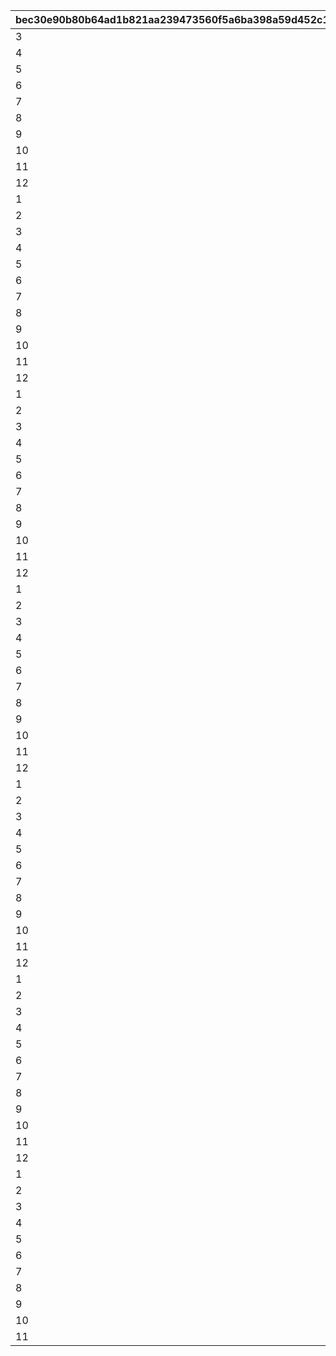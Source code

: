 |bec30e90b80b64ad1b821aa239473560f5a6ba398a59d452c1a7e2a9e4c14d77|aba667a956c4cbf226a1067811dd3ded80842e10420a52fce2e7f6b721d62223|f11c809bf76163464bdcc4ea4d91db822dcffb4087f91708f7a66ca89fedff34|687ba09430182968fa7beaf017c74dd2fec457e0e460748b400be6ed6dbc50c0|eeaf49e26604995caa18116131c5fe423b053d99d5a1513fdcb4b1084d5bba3b|d514386c59283e2586e237e7333338f89dd8d7bc8dce03903689d95df83a5b61|b131ecca08d7a7b7aeb6a678f9574536ecf4748250f97c0cb622114d4f21f547|81da84fa54678bc8c6842d72e54cc420049d89145df26b7c1bb57ca7520e3184|e6110b2cb7cf22d20690e43d60c1281ce1947ebd5684f34e8ff2ef9d3aaa8bdc|32ac4eed410ad10a4e547425dfcbae341d28c2033bc2439e5079fe4b52df9e0e|d276ef70f86ce13b7db04f313757bbb46d6701cfd9cbed98a437a5912c482782|7f60283fc600bc2cd521ed540a2c7f5aecf27d331908a79d54ebcb98363c1dfd|fbda3ee46c4c45d29f7110f4511c722ee4bf9145c5f95befdab395cc1af83d5f|
| --- | --- | --- | --- | --- | --- | --- | --- | --- | --- | --- | --- | --- |
|3|1|2018/04/20 4:59:59|bgm_M90|0|2018/03/21 5:00:00|1|2018/03/18 11:59:00|2018/03/19 11:59:00|1|1001|2|2018/03/14 12:00:00|
|4|1|2018/05/22 4:59:59|bgm_M97|1001|2018/04/20 5:00:00|1|2018/04/17 11:59:00|2018/04/18 11:59:00|2|1002|2|2018/04/13 12:00:00|
|5|1|2018/06/21 4:59:59|bgm_M104|1002|2018/05/22 5:00:00|1|2018/05/19 11:59:00|2018/05/20 11:59:00|1|1003|2|2018/05/15 12:00:00|
|6|1|2018/07/21 4:59:59|bgm_M115|1003|2018/06/21 5:00:00|1|2018/06/18 11:59:00|2018/06/19 11:59:00|2|1004|2|2018/06/14 12:00:00|
|7|1|2018/08/22 4:59:59|bgm_M119|1004|2018/07/21 5:00:00|1|2018/07/18 11:59:00|2018/07/19 11:59:00|1|1005|2|2018/07/14 12:00:00|
|8|1|2018/09/21 4:59:59|bgm_M132|1005|2018/08/22 5:00:00|1|2018/08/19 11:59:00|2018/08/20 11:59:00|2|1006|2|2018/08/15 12:00:00|
|9|1|2018/10/22 4:59:59|bgm_M139|1006|2018/09/21 5:00:00|1|2018/09/18 11:59:00|2018/09/19 11:59:00|1|1007|2|2018/09/14 12:00:00|
|10|1|2018/11/22 4:59:59|bgm_M166|1007|2018/10/22 5:00:00|1|2018/10/19 11:59:00|2018/10/20 11:59:00|2|1008|2|2018/10/15 12:00:00|
|11|1|2018/12/22 4:59:59|bgm_M175|1008|2018/11/22 5:00:00|1|2018/11/19 11:59:00|2018/11/20 11:59:00|1|1009|2|2018/11/15 12:00:00|
|12|1|2019/01/23 4:59:59|bgm_M181|1009|2018/12/22 5:00:00|1|2018/12/19 11:59:00|2018/12/20 11:59:00|2|1010|2|2018/12/15 12:00:00|
|1|1|2019/02/20 4:59:59|bgm_M186|1010|2019/01/23 5:00:00|1|2019/01/20 11:59:00|2019/01/21 11:59:00|1|1011|2|2019/01/16 12:00:00|
|2|1|2019/03/23 4:59:59|bgm_M205|1011|2019/02/20 5:00:00|1|2019/02/17 11:59:00|2019/02/18 11:59:00|2|1012|2|2019/02/13 12:00:00|
|3|1|2019/04/22 4:59:59|bgm_M90|1012|2019/03/23 5:00:00|1|2019/03/20 11:59:00|2019/03/21 11:59:00|1|1013|2|2019/03/16 12:00:00|
|4|1|2019/05/23 4:59:59|bgm_M97|1013|2019/04/22 5:00:00|1|2019/04/19 11:59:00|2019/04/20 11:59:00|2|1014|2|2019/04/15 12:00:00|
|5|1|2019/06/22 4:59:59|bgm_M104|1014|2019/05/23 5:00:00|1|2019/05/20 11:59:00|2019/05/21 11:59:00|1|1015|2|2019/05/16 12:00:00|
|6|1|2019/07/23 4:59:59|bgm_M115|1015|2019/06/22 5:00:00|1|2019/06/19 11:59:00|2019/06/20 11:59:00|2|1016|2|2019/06/15 12:00:00|
|7|1|2019/08/23 4:59:59|bgm_M119|1016|2019/07/23 5:00:00|1|2019/07/20 11:59:00|2019/07/21 11:59:00|1|1017|2|2019/07/16 12:00:00|
|8|1|2019/09/23 4:59:59|bgm_M132|1017|2019/08/23 5:00:00|1|2019/08/20 11:59:00|2019/08/21 11:59:00|2|1018|2|2019/08/16 12:00:00|
|9|1|2019/10/25 4:59:59|bgm_M139|1018|2019/09/23 5:00:00|1|2019/09/20 11:59:00|2019/09/21 11:59:00|1|1019|2|2019/09/16 12:00:00|
|10|1|2019/11/24 4:59:59|bgm_M166|1019|2019/10/25 5:00:00|1|2019/10/22 11:59:00|2019/10/23 11:59:00|2|1020|2|2019/10/18 12:00:00|
|11|1|2019/12/25 4:59:59|bgm_M175|1020|2019/11/24 5:00:00|1|2019/11/21 11:59:00|2019/11/22 11:59:00|1|1021|2|2019/11/17 12:00:00|
|12|1|2020/01/25 4:59:59|bgm_M181|1021|2019/12/25 5:00:00|1|2019/12/22 11:59:00|2019/12/23 11:59:00|2|1022|2|2019/12/18 12:00:00|
|1|1|2020/02/23 4:59:59|bgm_M186|1022|2020/01/25 5:00:00|1|2020/01/22 11:59:00|2020/01/23 11:59:00|1|1023|2|2020/01/18 12:00:00|
|2|1|2020/03/25 4:59:59|bgm_M205|1023|2020/02/23 5:00:00|1|2020/02/20 11:59:00|2020/02/21 11:59:00|2|1024|2|2020/02/16 12:00:00|
|3|1|2020/04/25 4:59:59|bgm_M90|1024|2020/03/25 5:00:00|1|2020/03/22 11:59:00|2020/03/23 11:59:00|1|1025|2|2020/03/18 12:00:00|
|4|1|2020/05/26 4:59:59|bgm_M97|1025|2020/04/25 5:00:00|1|2020/04/22 11:59:00|2020/04/23 11:59:00|2|1026|2|2020/04/18 12:00:00|
|5|1|2020/06/25 4:59:59|bgm_M104|1026|2020/05/26 5:00:00|1|2020/05/23 11:59:00|2020/05/24 11:59:00|1|1027|2|2020/05/19 12:00:00|
|6|1|2020/07/26 4:59:59|bgm_M115|1027|2020/06/25 5:00:00|1|2020/06/22 11:59:00|2020/06/23 11:59:00|2|1028|2|2020/06/18 12:00:00|
|7|1|2020/08/26 4:59:59|bgm_M119|1028|2020/07/26 5:00:00|1|2020/07/23 11:59:00|2020/07/24 11:59:00|1|1029|2|2020/07/19 12:00:00|
|8|1|2020/09/25 4:59:59|bgm_M132|1029|2020/08/26 5:00:00|1|2020/08/23 11:59:00|2020/08/24 11:59:00|2|1030|2|2020/08/19 12:00:00|
|9|1|2020/10/26 4:59:59|bgm_M139|1030|2020/09/25 5:00:00|1|2020/09/22 11:59:00|2020/09/23 11:59:00|1|1031|2|2020/09/18 12:00:00|
|10|1|2020/11/25 4:59:59|bgm_M166|1031|2020/10/26 5:00:00|1|2020/10/23 11:59:00|2020/10/24 11:59:00|2|1032|2|2020/10/19 12:00:00|
|11|1|2020/12/26 4:59:59|bgm_M175|1032|2020/11/25 5:00:00|1|2020/11/22 11:59:00|2020/11/23 11:59:00|1|1033|2|2020/11/18 12:00:00|
|12|1|2021/01/26 4:59:59|bgm_M181|1033|2020/12/26 5:00:00|1|2020/12/23 11:59:00|2020/12/24 11:59:00|2|1034|2|2020/12/19 12:00:00|
|1|1|2021/02/23 4:59:59|bgm_M186|1034|2021/01/26 5:00:00|1|2021/01/23 11:59:00|2021/01/24 11:59:00|1|1035|2|2021/01/19 12:00:00|
|2|1|2021/03/26 4:59:59|bgm_M205|1035|2021/02/23 5:00:00|1|2021/02/20 11:59:00|2021/02/21 11:59:00|2|1036|2|2021/02/16 12:00:00|
|3|1|2021/04/25 4:59:59|bgm_M90|1036|2021/03/26 5:00:00|1|2021/03/23 11:59:00|2021/03/24 11:59:00|1|1037|2|2021/03/19 12:00:00|
|4|1|2021/05/26 4:59:59|bgm_M97|1037|2021/04/25 5:00:00|1|2021/04/22 11:59:00|2021/04/23 11:59:00|2|1038|2|2021/04/18 12:00:00|
|5|1|2021/06/25 4:59:59|bgm_M104|1038|2021/05/26 5:00:00|1|2021/05/23 11:59:00|2021/05/24 11:59:00|1|1039|2|2021/05/19 12:00:00|
|6|1|2021/07/26 4:59:59|bgm_M115|1039|2021/06/25 5:00:00|1|2021/06/22 11:59:00|2021/06/23 11:59:00|2|1040|2|2021/06/18 12:00:00|
|7|1|2021/08/26 4:59:59|bgm_M119|1040|2021/07/26 5:00:00|1|2021/07/23 11:59:00|2021/07/24 11:59:00|1|1041|2|2021/07/19 12:00:00|
|8|1|2021/09/25 4:59:59|bgm_M132|1041|2021/08/26 5:00:00|1|2021/08/23 11:59:00|2021/08/24 11:59:00|2|1042|2|2021/08/19 12:00:00|
|9|1|2021/10/26 4:59:59|bgm_M139|1042|2021/09/25 5:00:00|1|2021/09/22 11:59:00|2021/09/23 11:59:00|1|1043|2|2021/09/18 12:00:00|
|10|1|2021/11/25 4:59:59|bgm_M166|1043|2021/10/26 5:00:00|1|2021/10/23 11:59:00|2021/10/24 11:59:00|2|1044|2|2021/10/19 12:00:00|
|11|1|2021/12/26 4:59:59|bgm_M175|1044|2021/11/25 5:00:00|1|2021/11/22 11:59:00|2021/11/23 11:59:00|1|1045|2|2021/11/18 12:00:00|
|12|1|2022/01/26 4:59:59|bgm_M181|1045|2021/12/26 5:00:00|1|2021/12/23 11:59:00|2021/12/24 11:59:00|2|1046|2|2021/12/19 12:00:00|
|1|1|2022/02/23 4:59:59|bgm_M186|1046|2022/01/26 5:00:00|1|2022/01/23 11:59:00|2022/01/24 11:59:00|1|1047|2|2022/01/19 12:00:00|
|2|1|2022/03/26 4:59:59|bgm_M205|1047|2022/02/23 5:00:00|1|2022/02/20 11:59:00|2022/02/21 11:59:00|2|1048|2|2022/02/16 12:00:00|
|3|1|2022/04/25 4:59:59|bgm_M90|1048|2022/03/26 5:00:00|1|2022/03/23 11:59:00|2022/03/24 11:59:00|1|1049|2|2022/03/19 12:00:00|
|4|1|2022/05/26 4:59:59|bgm_M97|1049|2022/04/25 5:00:00|1|2022/04/22 11:59:00|2022/04/23 11:59:00|2|1050|2|2022/04/18 12:00:00|
|5|1|2022/06/25 4:59:59|bgm_M104|1050|2022/05/26 5:00:00|1|2022/05/23 11:59:00|2022/05/24 11:59:00|1|1051|2|2022/05/19 12:00:00|
|6|1|2022/07/26 4:59:59|bgm_M115|1051|2022/06/25 5:00:00|1|2022/06/22 11:59:00|2022/06/23 11:59:00|2|1052|2|2022/06/18 12:00:00|
|7|1|2022/08/26 4:59:59|bgm_M119|1052|2022/07/26 5:00:00|1|2022/07/23 11:59:00|2022/07/24 11:59:00|1|1053|2|2022/07/19 12:00:00|
|8|1|2022/09/25 4:59:59|bgm_M132|1053|2022/08/26 5:00:00|1|2022/08/23 11:59:00|2022/08/24 11:59:00|2|1054|2|2022/08/19 12:00:00|
|9|1|2022/10/26 4:59:59|bgm_M139|1054|2022/09/25 5:00:00|1|2022/09/22 11:59:00|2022/09/23 11:59:00|1|1055|2|2022/09/18 12:00:00|
|10|1|2022/11/25 4:59:59|bgm_M166|1055|2022/10/26 5:00:00|1|2022/10/23 11:59:00|2022/10/24 11:59:00|2|1056|2|2022/10/19 12:00:00|
|11|1|2022/12/26 4:59:59|bgm_M175|1056|2022/11/25 5:00:00|1|2022/11/22 11:59:00|2022/11/23 11:59:00|1|1057|2|2022/11/18 12:00:00|
|12|1|2023/01/26 4:59:59|bgm_M181|1057|2022/12/26 5:00:00|1|2022/12/23 11:59:00|2022/12/24 11:59:00|2|1058|2|2022/12/19 12:00:00|
|1|1|2023/02/23 4:59:59|bgm_M186|1058|2023/01/26 5:00:00|1|2023/01/23 11:59:00|2023/01/24 11:59:00|1|1059|2|2023/01/19 12:00:00|
|2|1|2023/03/26 4:59:59|bgm_M205|1059|2023/02/23 5:00:00|1|2023/02/20 11:59:00|2023/02/21 11:59:00|2|1060|2|2023/02/16 12:00:00|
|3|1|2023/04/26 4:59:59|bgm_M90|1060|2023/03/26 5:00:00|1|2023/03/23 11:59:00|2023/03/24 11:59:00|1|1061|2|2023/03/19 12:00:00|
|4|1|2023/05/26 4:59:59|bgm_M97|1061|2023/04/26 5:00:00|1|2023/04/23 11:59:00|2023/04/24 11:59:00|2|1063|2|2023/04/19 12:00:00|
|5|1|2023/06/25 4:59:59|bgm_M104|1063|2023/05/26 5:00:00|1|2023/05/23 11:59:00|2023/05/24 11:59:00|1|1064|2|2023/05/19 12:00:00|
|6|1|2023/07/26 4:59:59|bgm_M115|1064|2023/06/25 5:00:00|1|2023/06/22 11:59:00|2023/06/23 11:59:00|2|1065|2|2023/06/18 12:00:00|
|7|1|2023/08/26 4:59:59|bgm_M119|1065|2023/07/26 5:00:00|1|2023/07/23 11:59:00|2023/07/24 11:59:00|1|1066|2|2023/07/19 12:00:00|
|8|1|2023/09/25 4:59:59|bgm_M132|1066|2023/08/26 5:00:00|1|2023/08/23 11:59:00|2023/08/24 11:59:00|2|1067|2|2023/08/19 12:00:00|
|9|1|2023/10/26 4:59:59|bgm_M139|1067|2023/09/25 5:00:00|1|2023/09/22 11:59:00|2023/09/23 11:59:00|1|1068|2|2023/09/18 12:00:00|
|10|1|2023/11/25 4:59:59|bgm_M166|1068|2023/10/26 5:00:00|1|2023/10/23 11:59:59|2023/10/24 11:59:59|2|1069|2|2023/10/19 12:00:00|
|11|1|2023/12/26 4:59:59|bgm_M175|1069|2023/11/25 5:00:00|1|2023/11/22 11:59:59|2023/11/23 11:59:59|1|1070|2|2023/11/18 12:00:00|
|12|1|2024/01/26 4:59:59|bgm_M181|1070|2023/12/26 5:00:00|1|2023/12/23 11:59:59|2023/12/24 11:59:59|2|1071|2|2023/12/19 12:00:00|
|1|1|2024/02/24 4:59:59|bgm_M186|1071|2024/01/26 5:00:00|1|2024/01/23 11:59:59|2024/01/24 11:59:59|1|1072|2|2024/01/19 12:00:00|
|2|1|2024/03/26 4:59:59|bgm_M205|1072|2024/02/24 5:00:00|1|2024/02/21 11:59:59|2024/02/22 11:59:59|2|1073|2|2024/02/15 0:00:00|
|3|1|2024/04/25 4:59:59|bgm_M90|1073|2024/03/26 5:00:00|1|2024/03/23 11:59:59|2024/03/24 11:59:59|1|1074|2|2024/03/19 12:00:00|
|4|1|2024/05/26 4:59:59|bgm_M97|1074|2024/04/25 5:00:00|1|2024/04/22 11:59:59|2024/04/23 11:59:59|2|1075|2|2024/04/18 12:00:00|
|5|1|2024/06/25 4:59:59|bgm_M104|1075|2024/05/26 5:00:00|1|2024/05/23 11:59:59|2024/05/24 11:59:59|1|1076|2|2024/05/19 12:00:00|
|6|1|2024/07/26 4:59:59|bgm_M115|1076|2024/06/25 5:00:00|1|2024/06/22 11:59:59|2024/06/23 11:59:59|2|1077|2|2024/06/18 12:00:00|
|7|1|2024/08/26 4:59:59|bgm_M119|1077|2024/07/26 5:00:00|1|2024/07/23 11:59:59|2024/07/24 11:59:59|1|1078|2|2024/07/19 12:00:00|
|8|1|2024/09/25 4:59:59|bgm_M132|1078|2024/08/26 5:00:00|1|2024/08/23 11:59:59|2024/08/24 11:59:59|2|1079|2|2024/08/19 12:00:00|
|9|1|2024/10/26 4:59:59|bgm_M139|1079|2024/09/25 5:00:00|1|2024/09/22 11:59:59|2024/09/23 11:59:59|1|1080|2|2024/09/18 12:00:00|
|10|1|2024/11/25 4:59:59|bgm_M166|1080|2024/10/26 5:00:00|1|2024/10/23 11:59:59|2024/10/24 11:59:59|2|1081|2|2024/10/19 12:00:00|
|11|1|2024/12/26 4:59:59|bgm_M175|1081|2024/11/25 5:00:00|1|2024/11/22 11:59:59|2024/11/23 11:59:59|1|1082|2|2024/11/18 12:00:00|